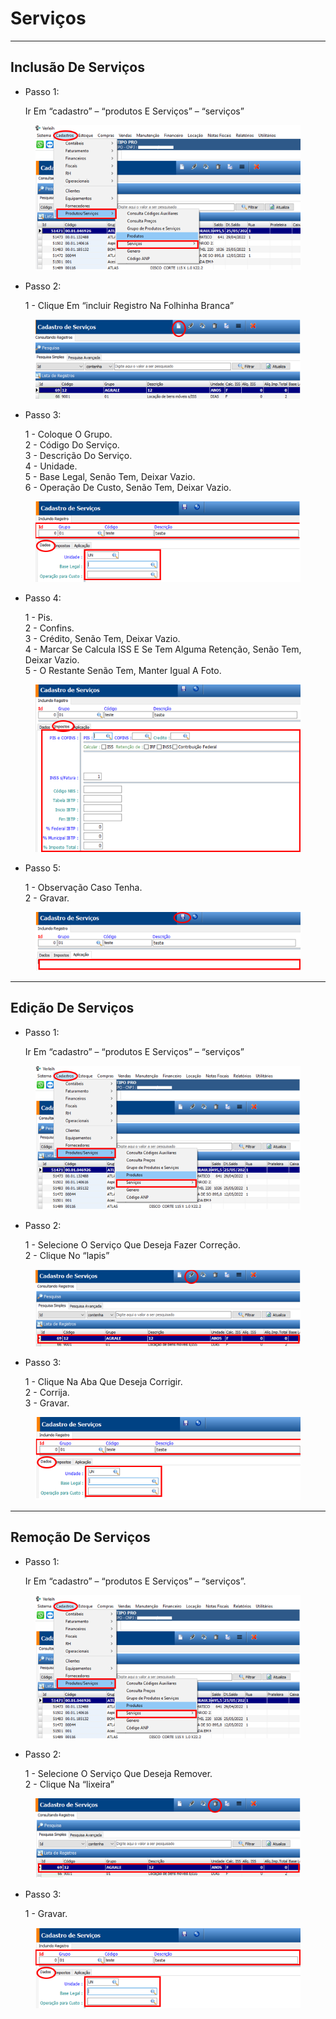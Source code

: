 # Serviços

***

## Inclusão De Serviços

*   Passo 1:

    Ir Em “cadastro” – “produtos E Serviços” – “serviços”

<figure><img src="../../../.gitbook/assets/image.png" alt=""><figcaption></figcaption></figure>

*   Passo 2:

    1 - Clique Em “incluir Registro Na Folhinha Branca”

<figure><img src="../../../.gitbook/assets/image (1).png" alt=""><figcaption></figcaption></figure>

*   Passo 3:

    1 - Coloque O Grupo.\
    2 - Código Do Serviço.\
    3 - Descrição Do Serviço.\
    4 - Unidade.\
    5 - Base Legal, Senão Tem, Deixar Vazio.\
    6 - Operação De Custo, Senão Tem, Deixar Vazio.

<figure><img src="../../../.gitbook/assets/image (2).png" alt=""><figcaption></figcaption></figure>

*   Passo 4:

    1 - Pis.\
    2 - Confins.\
    3 - Crédito, Senão Tem, Deixar Vazio.\
    4 - Marcar Se Calcula ISS E Se Tem Alguma Retenção, Senão Tem, Deixar Vazio.\
    5 - O Restante Senão Tem, Manter Igual A Foto.

<figure><img src="../../../.gitbook/assets/image (3).png" alt=""><figcaption></figcaption></figure>

*   Passo 5:

    1 - Observação Caso Tenha.\
    2 - Gravar.

<figure><img src="../../../.gitbook/assets/image (4).png" alt=""><figcaption></figcaption></figure>

***

## Edição De Serviços

*   Passo 1:

    Ir Em “cadastro” – “produtos E Serviços” – “serviços”

<figure><img src="../../../.gitbook/assets/image (5).png" alt=""><figcaption></figcaption></figure>

*   Passo 2:

    1 - Selecione O Serviço Que Deseja Fazer Correção.\
    2 - Clique No “lapis”

<figure><img src="../../../.gitbook/assets/image (6).png" alt=""><figcaption></figcaption></figure>

*   Passo 3:

    1 - Clique Na Aba Que Deseja Corrigir.\
    2 - Corrija.\
    3 - Gravar.

<figure><img src="../../../.gitbook/assets/image (7).png" alt=""><figcaption></figcaption></figure>

***

## Remoção De Serviços

*   Passo 1:

    Ir Em “cadastro” – “produtos E Serviços” – “serviços”.

<figure><img src="../../../.gitbook/assets/image (8).png" alt=""><figcaption></figcaption></figure>

*   Passo 2:

    1 - Selecione O Serviço Que Deseja Remover.\
    2 - Clique Na “lixeira”

<figure><img src="../../../.gitbook/assets/image (9).png" alt=""><figcaption></figcaption></figure>

*   Passo 3:

    1 - Gravar.

<figure><img src="../../../.gitbook/assets/image (645).png" alt=""><figcaption></figcaption></figure>
